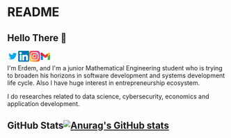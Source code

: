 # README
## Hello There 👋
<a href="https://twitter.com/erdemkbc_"> <img align="left" alt="Erdem's Twitter" width="25px" src= "https://raw.githubusercontent.com/berkayahi/berkayahi/main/images/twitter.svg"/> </a>
<a href="https://www.linkedin.com/in/erdemkabaca/"> <img align="left" alt="Erdem's LinkedIn" width="25px" src= "https://raw.githubusercontent.com/berkayahi/berkayahi/main/images/linkedin.svg"/> </a>
<a href="https://www.instagram.com/erdemkabaca/"> <img align="left" alt="Erdem's Instagram" width="25px" src= "https://raw.githubusercontent.com/berkayahi/berkayahi/main/images/instagram.svg"/> </a>
<a href="mailto:erdem.kbc@gmail.com"> <img align="left" alt="Mail to Erdem" width="25px" src="https://raw.githubusercontent.com/berkayahi/berkayahi/main/images/gmail.svg"/></a>
<br>

I'm Erdem, and I'm a junior Mathematical Engineering student who is trying to broaden his horizons in software development and systems development life cycle. Also I have huge interest in entrepreneurship ecosystem.

I do researches related to data science, cybersecurity, economics and application development.

## GitHub Stats[![Anurag's GitHub stats](https://github-readme-stats.vercel.app/api?username=ninthpawn&theme=merko&show_icons=true)](https://github.com/ninthpawn/ninthpawn)
